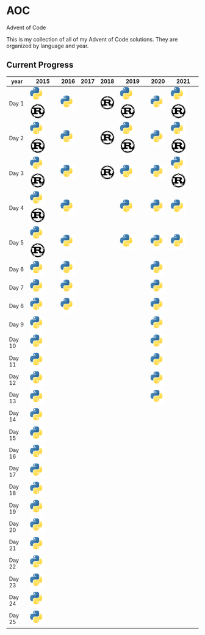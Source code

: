 [py]: /assets/py.svg

# AOC

Advent of Code

This is my collection of all of my Advent of Code solutions. They are organized by language and year.

## Current Progress
| year   | 2015                                                | 2016                      | 2017 | 2018                      | 2019                                                | 2020                      | 2021                                                |
| ------ | --------------------------------------------------- | ------------------------- | ---- | ------------------------- | --------------------------------------------------- | ------------------------- | --------------------------------------------------- |
| Day 1  | ![Python](/assets/py.svg) ![Rust](/assets/rust.svg) | ![Python](/assets/py.svg) |      | ![Rust](/assets/rust.svg) | ![Python](/assets/py.svg) ![Rust](/assets/rust.svg) | ![Python](/assets/py.svg) | ![Python](/assets/py.svg) ![Rust](/assets/rust.svg) |
| Day 2  | ![Python](/assets/py.svg) ![Rust](/assets/rust.svg) | ![Python](/assets/py.svg) |      | ![Rust](/assets/rust.svg) | ![Python](/assets/py.svg) ![Rust](/assets/rust.svg) | ![Python](/assets/py.svg) | ![Python](/assets/py.svg) ![Rust](/assets/rust.svg) |
| Day 3  | ![Python](/assets/py.svg) ![Rust](/assets/rust.svg) | ![Python](/assets/py.svg) |      | ![Rust](/assets/rust.svg) | ![Python](/assets/py.svg)                           | ![Python](/assets/py.svg) | ![Python](/assets/py.svg) ![Rust](/assets/rust.svg) |
| Day 4  | ![Python](/assets/py.svg) ![Rust](/assets/rust.svg) | ![Python](/assets/py.svg) |      |                           | ![Python](/assets/py.svg)                           | ![Python](/assets/py.svg) | ![Python](/assets/py.svg)                           |
| Day 5  | ![Python](/assets/py.svg) ![Rust](/assets/rust.svg) | ![Python](/assets/py.svg) |      |                           | ![Python](/assets/py.svg)                           | ![Python](/assets/py.svg) | ![Python](/assets/py.svg)                           |
| Day 6  | ![Python](/assets/py.svg)                           | ![Python](/assets/py.svg) |      |                           |                                                     | ![Python](/assets/py.svg) |                                                     |
| Day 7  | ![Python](/assets/py.svg)                           | ![Python](/assets/py.svg) |      |                           |                                                     | ![Python](/assets/py.svg) |                                                     |
| Day 8  | ![Python](/assets/py.svg)                           | ![Python](/assets/py.svg) |      |                           |                                                     | ![Python](/assets/py.svg) |                                                     |
| Day 9  | ![Python](/assets/py.svg)                           |                           |      |                           |                                                     | ![Python](/assets/py.svg) |                                                     |
| Day 10 | ![Python](/assets/py.svg)                           |                           |      |                           |                                                     | ![Python](/assets/py.svg) |                                                     |
| Day 11 | ![Python](/assets/py.svg)                           |                           |      |                           |                                                     | ![Python](/assets/py.svg) |                                                     |
| Day 12 | ![Python](/assets/py.svg)                           |                           |      |                           |                                                     | ![Python](/assets/py.svg) |                                                     |
| Day 13 | ![Python](/assets/py.svg)                           |                           |      |                           |                                                     | ![Python](/assets/py.svg) |                                                     |
| Day 14 | ![Python](/assets/py.svg)                           |                           |      |                           |                                                     |                           |                                                     |
| Day 15 | ![Python](/assets/py.svg)                           |                           |      |                           |                                                     |                           |                                                     |
| Day 16 | ![Python](/assets/py.svg)                           |                           |      |                           |                                                     |                           |                                                     |
| Day 17 | ![Python](/assets/py.svg)                           |                           |      |                           |                                                     |                           |                                                     |
| Day 18 | ![Python](/assets/py.svg)                           |                           |      |                           |                                                     |                           |                                                     |
| Day 19 | ![Python](/assets/py.svg)                           |                           |      |                           |                                                     |                           |                                                     |
| Day 20 | ![Python](/assets/py.svg)                           |                           |      |                           |                                                     |                           |                                                     |
| Day 21 | ![Python](/assets/py.svg)                           |                           |      |                           |                                                     |                           |                                                     |
| Day 22 | ![Python](/assets/py.svg)                           |                           |      |                           |                                                     |                           |                                                     |
| Day 23 | ![Python](/assets/py.svg)                           |                           |      |                           |                                                     |                           |                                                     |
| Day 24 | ![Python](/assets/py.svg)                           |                           |      |                           |                                                     |                           |                                                     |
| Day 25 | ![Python](/assets/py.svg)                           |                           |      |                           |                                                     |                           |                                                     |
